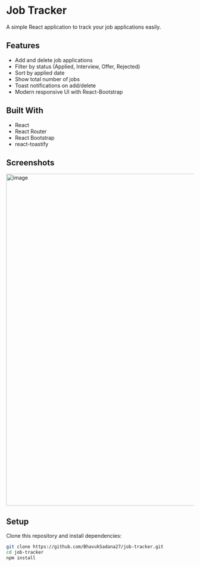 #  Job Tracker

A simple React application to track your job applications easily.

##  Features
- Add and delete job applications
- Filter by status (Applied, Interview, Offer, Rejected)
- Sort by applied date
- Show total number of jobs
- Toast notifications on add/delete
- Modern responsive UI with React-Bootstrap

## Built With
- React
- React Router
- React Bootstrap
- react-toastify

##  Screenshots
<img width="1898" height="890" alt="image" src="https://github.com/user-attachments/assets/c7478976-7681-478d-8bdf-a568eabe4dbc" />


##  Setup
Clone this repository and install dependencies:

```bash
git clone https://github.com/BhavukSadana27/job-tracker.git
cd job-tracker
npm install
